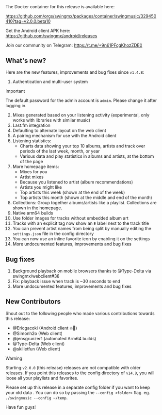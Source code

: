 ##

The Docker container for this release is available here:

https://github.com/orgs/swingmx/packages/container/swingmusic/329450410?tag=v2.0.0.beta10

Get the Android client APK here: https://github.com/swingmx/android/releases

Join our community on Telegram: https://t.me/+9n61PFcgKhozZDE0

## What's new?

Here are the new features, improvements and bug fixes since `v1.4.8`:

1. Authentication and multi-user system

> [!IMPORTANT]
> The default password for the admin account is `admin`. Please change it after logging in.

2. Mixes generated based on your listening activity (experimental, only works with libraries with similar music)
3. Last.fm integration
4. Defaulting to alternate layout on the web client
5. A pairing mechanism for use with the Android client
6. Listening statistics:
   - Charts data showing your top 10 albums, artists and track over periods of the last week, month, or year
   - Various data and play statistics in albums and artists, at the bottom of the page
7. More homepage items:
   - Mixes for you
   - Artist mixes
   - Because you listened to artist (album recommendations)
   - Artists you might like
   - Top artists this week (shown at the end of the week)
   - Top artists this month (shown at the middle and end of the month)
8. Collections: Group together albums/artists like a playlist. Collections are shown in the homepage.
9. Native arm64 builds
10. Use folder images for tracks without embedded album art
11. Tracks with an explicit tag now show an `E` label next to the track title
12. You can prevent artist names from being split by manually editing the `settings.json` file in the config directory
13. You can now use an inline favorite icon by enabling it on the settings
13. More undocumented features, improvements and bug fixes

## Bug fixes

1. Background playback on mobile browsers thanks to @Type-Delta via swingmx/webclient#38
1. Fix: playback issue when track is ~30 seconds to end
1. More undocumented features, improvements and bug fixes

## New Contributors

Shout out to the following people who made various contributions towards this release:

- @Ericgacoki (Android client 🔥🎊)
- @Simonh2o (Web client)
- @jensgrunzer1 (automated Arm64 builds)
- @Type-Delta (Web client)
- @skilletfun (Web client)

> [!WARNING]
> Starting `v2.0.0` (this release) releases are not compatible with older releases. If you point this releases to the config directory of `v14.8`, you will loose all your playlists and favorites.
>
> Please set up this release in a separate config folder if you want to keep your old data . You can do so by passing the `--config <folder>` flag. eg. `./swingmusic --config ~/temp`.

Have fun guys!
